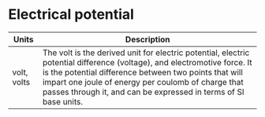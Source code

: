 # Electrical potential

| Units | Description |
| --- | --- |
| volt, volts | The volt is the derived unit for electric potential, electric potential difference (voltage), and electromotive force. It is the potential difference between two points that will impart one joule of energy per coulomb of charge that passes through it, and can be expressed in terms of SI base units. |